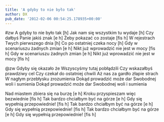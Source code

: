 ```yaml
---
title: 'A gdyby to nie było tak'
author: DX
pub_date: '2012-02-06 00:54:25.178935+00:00'
---
```


#zw
A gdyby to nie było tak [h]
Jak nam się wszystkim tu wydaje [h]
Czy dałbyś Panie jakiś znak [e h]
Żeby pokazać co zostaje [fis h]
W rejestrach Twych pierwszego dnia [h]
Co po ostatniej czeka nocy [h]
Gdy w scenariuszu żadnych zmian [e h]
Nikt już wprowadzić nie jest w mocy [fis h]
Gdy w scenariuszu żadnych zmian [e h]
Nikt już wprowadzić nie jest w mocy [fis h]

@zw
Gdyby się okazało że
Wszyscyśmy tutaj pobłądzili
Czy wskazałbyś prawdziwy cel
Czy czekał do ostatniej chwili
Aż nas za gardło złapie strach
W nagłym przebłysku zrozumienia
Dokąd prowadzić może dar
Swobodnej woli i sumienia
Dokąd prowadzić może dar
Swobodnej woli i sumienia

Nad miastem zbiera się na burzę [e h]
Kroku przyspieszam więc bezwiednie [fis h]
Tak bardzo chciałbym być na górze [e h]
Gdy się wypełnią przepowiednie! [fis h]
Tak bardzo chciałbym być na górze [e h]
Gdy się wypełnią przepowiednie! [fis h]
Tak bardzo chciałbym być na górze [e h]
Gdy się wypełnią przepowiednie! [fis h]